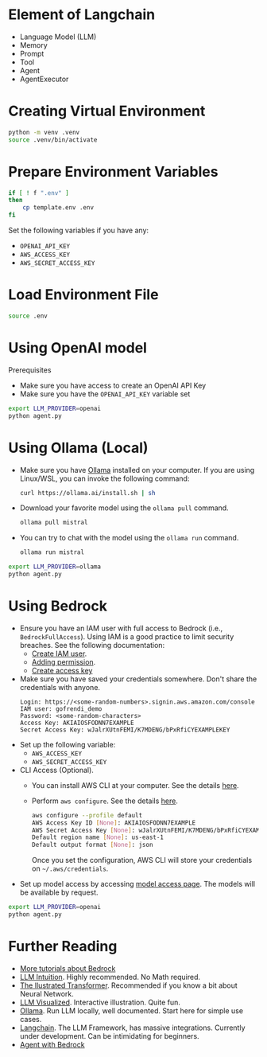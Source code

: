 # Element of Langchain

- Language Model (LLM)
- Memory
- Prompt
- Tool
- Agent
- AgentExecutor

# Creating Virtual Environment

```bash
python -m venv .venv
source .venv/bin/activate
```

# Prepare Environment Variables

```bash
if [ ! f ".env" ]
then
    cp template.env .env
fi
```

Set the following variables if you have any:
- `OPENAI_API_KEY`
- `AWS_ACCESS_KEY`
- `AWS_SECRET_ACCESS_KEY`

# Load Environment File

```bash
source .env
```

# Using OpenAI model

Prerequisites

- Make sure you have access to create an OpenAI API Key
- Make sure you have the `OPENAI_API_KEY` variable set

```bash
export LLM_PROVIDER=openai
python agent.py
```

# Using Ollama (Local)

- Make sure you have [Ollama](https://ollama.ai/) installed on your computer. If you are using Linux/WSL, you can invoke the following command:
    ```bash
    curl https://ollama.ai/install.sh | sh
    ```
- Download your favorite model using the `ollama pull` command.
    ```bash
    ollama pull mistral
    ```
- You can try to chat with the model using the `ollama run` command.
    ```bash
    ollama run mistral
    ```

```bash
export LLM_PROVIDER=ollama
python agent.py
```

# Using Bedrock

- Ensure you have an IAM user with full access to Bedrock (i.e., `BedrockFullAccess`). Using IAM is a good practice to limit security breaches. See the following documentation:
    - [Create IAM user](https://docs.aws.amazon.com/IAM/latest/UserGuide/id_users_create.html).
    - [Adding permission](https://docs.aws.amazon.com/IAM/latest/UserGuide/id_users_change-permissions.html).
    - [Create access key](https://docs.aws.amazon.com/cli/latest/userguide/cli-authentication-user.html)
- Make sure you have saved your credentials somewhere. Don't share the credentials with anyone.
    ```
    Login: https://<some-random-numbers>.signin.aws.amazon.com/console
    IAM user: gofrendi_demo
    Password: <some-random-characters>
    Access Key: AKIAIOSFODNN7EXAMPLE
    Secret Access Key: wJalrXUtnFEMI/K7MDENG/bPxRfiCYEXAMPLEKEY
    ```
- Set up the following variable:
    - `AWS_ACCESS_KEY`
    - `AWS_SECRET_ACCESS_KEY`
- CLI Access (Optional).
    - You can install AWS CLI at your computer. See the details [here](https://docs.aws.amazon.com/cli/latest/userguide/getting-started-install.html).
    - Perform `aws configure`. See the details [here](https://docs.aws.amazon.com/cli/latest/userguide/sso-configure-profile-token.html#sso-configure-profile-prereqs).

        ```bash
        aws configure --profile default
        AWS Access Key ID [None]: AKIAIOSFODNN7EXAMPLE
        AWS Secret Access Key [None]: wJalrXUtnFEMI/K7MDENG/bPxRfiCYEXAMPLEKEY
        Default region name [None]: us-east-1
        Default output format [None]: json
        ```
        Once you set the configuration, AWS CLI will store your credentials on `~/.aws/credentials`.
- Set up model access by accessing [model access page](https://us-east-1.console.aws.amazon.com/bedrock/home?region=us-east-1#/modelaccess). The models will be available by request.

```bash
export LLM_PROVIDER=openai
python agent.py
```

# Further Reading

- [More tutorials about Bedrock](https://medium.com/@dminhk/amazon-bedrock-workshop-getting-started-ffcf77982857)
- [LLM Intuition](https://docs.google.com/presentation/d/1suUTHmvPULCWvAI3bKv2JF92C8zaEc2QXf1qhUxILmY). Highly recommended. No Math required.
- [The Ilustrated Transformer](https://jalammar.github.io/illustrated-transformer/). Recommended if you know a bit about Neural Network.
- [LLM Visualized](https://bbycroft.net/llm). Interactive illustration. Quite fun.
- [Ollama](https://ollama.ai/). Run LLM locally, well documented. Start here for simple use cases.
- [Langchain](https://www.langchain.com/). The LLM Framework, has massive integrations. Currently under development. Can be intimidating for beginners.
- [Agent with Bedrock](https://github.com/build-on-aws/amazon-bedrock-custom-langchain-agent)

